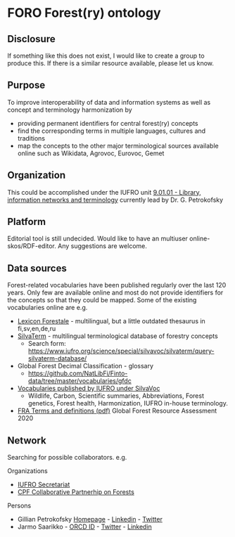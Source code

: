 # FORO  Forest(ry) ontology

## Disclosure
If something like this does not exist, I would like to create a group to produce this.
If there is a similar resource available, please let us know.

## Purpose
To improve interoperability of data and information systems as well as concept and terminology harmonization by
- providing permanent identifiers for central forest(ry) concepts
- find the corresponding terms in multiple languages, cultures and traditions
- map the concepts to the other major terminological sources available online such as Wikidata, Agrovoc, Eurovoc, Gemet

## Organization
This could be accomplished under the IUFRO unit [9.01.01 - Library, information networks and terminology](https://www.iufro.org/science/divisions/division-9/90000/90100/90101/)  currently lead by Dr. G. Petrokofsky

## Platform
Editorial tool is still undecided.  Would like to have an multiuser online-skos/RDF-editor.
Any suggestions are welcome. 

## Data sources
Forest-related vocabularies have been published regularly over the last 120 years. Only few are available online and most do not provide identifiers for the concepts so that they could be mapped. Some of the existing vocabularies online are e.g.
- [Lexicon Forestale](http://hdl.handle.net/10138/27720) - multilingual, but a little outdated thesaurus in fi,sv,en,de,ru
- [SilvaTerm](https://www.iufro.org/science/special/silvavoc/silvaterm/) - multilingual terminological database of forestry concepts 
  - Search form: https://www.iufro.org/science/special/silvavoc/silvaterm/query-silvaterm-database/
- Global Forest Decimal Classification - glossary 
  - https://github.com/NatLibFi/Finto-data/tree/master/vocabularies/gfdc
- [Vocabularies published by IUFRO under SilvaVoc](https://www.iufro.org/science/special/silvavoc/)
  - Wildlife, Carbon, Scientific summaries, Abbreviations, Forest genetics, Forest health, Harmonization, IUFRO in-house terminology.
- [FRA Terms and definitions (pdf)](https://www.fao.org/3/I8661EN/i8661en.pdf) Global Forest Resource Assessment 2020

## Network
Searching for possible collaborators.  e.g.

Organizations
- [IUFRO Secretariat](https://www.iufro.org/who-is-who/secretariat/)
- [CPF Collaborative Partnerhip on Forests](https://www.fao.org/collaborative-partnership-on-forests/en)

Persons
- Gillian Petrokofsky [Homepage](https://www.oxsrev.org/gillianpetrokofsky) - [Linkedin](https://www.linkedin.com/in/gill-petrokofsky-5636b520/) - [Twitter](https://twitter.com/greenwoodtree)
- Jarmo Saarikko - [ORCD ID](https://orcid.org/0000-0002-6801-6151) - [Twitter](https://twitter.com/jarmosaarikko) - [Linkedin](https://www.linkedin.com/in/jarmosaarikko/)

